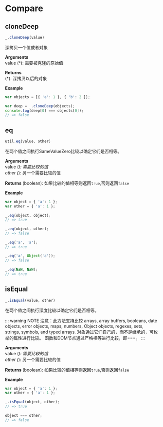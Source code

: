 # Compare

## cloneDeep

```js
_.cloneDeep(value)
```
深拷贝一个值或者对象

**Arguments**  
value (*): 需要被克隆的原始值

**Returns**  
(*): 深拷贝以后的对象

**Example**

```js
var objects = [{ 'a': 1 }, { 'b': 2 }];
 
var deep = _.cloneDeep(objects);
console.log(deep[0] === objects[0]);
// => false
```

## eq

```js
util.eq(value, other)
```

在两个值之间执行SameValueZero比较以确定它们是否相等。

**Arguments**  
value (*): 需要比较的值  
other (*): 另一个需要比较的值

**Returns**
(boolean): 如果比较的值相等则返回`true`,否则返回`false`


**Example**
```js
var object = { 'a': 1 };
var other = { 'a': 1 };
 
_.eq(object, object);
// => true
 
_.eq(object, other);
// => false
 
_.eq('a', 'a');
// => true
 
_.eq('a', Object('a'));
// => false
 
_.eq(NaN, NaN);
// => true
```

## isEqual

```js
_.isEqual(value, other)
```

在两个值之间执行深度比较以确定它们是否相等。

::: warning NOTE
注意：此方法支持比较 arrays, array buffers, booleans, date objects, error objects, maps, numbers, Object objects, regexes, sets, strings, symbols, and typed arrays. 对象通过它们自己的，而不是继承的，可枚举的属性进行比较。 函数和DOM节点通过严格相等进行比较，即===。
:::

**Arguments**  
value (*): 需要比较的值  
other (*): 另一个需要比较的值

**Returns**
(boolean): 如果比较的值相等则返回`true`,否则返回`false`

**Example**
```js
var object = { 'a': 1 };
var other = { 'a': 1 };
 
_.isEqual(object, other);
// => true
 
object === other;
// => false
```
